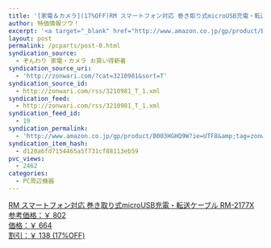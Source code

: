 ```yaml
---
title: '[家電＆カメラ](17%OFF)RM スマートフォン対応 巻き取り式microUSB充電・転送ケーブル RM-2177X ￥664'
author: 特価情報ツウ！
excerpt: '<a target="_blank" href="http://www.amazon.co.jp/gp/product/B003HGHQ9W?ie=UTF8&amp;tag=zonwari-22&amp;linkCode=as2&amp;camp=247&amp;creative=7399&amp;creativeASIN=B003HGHQ9W"><img src="http://ecx.images-amazon.com/images/I/316XMPawgoL._SL100_.jpg"><br>RM &#12473;&#12510;&#12540;&#12488;&#12501;&#12457;&#12531;&#23550;&#24540; &#24059;&#12365;&#21462;&#12426;&#24335;microUSB&#20805;&#38651;&#12539;&#36578;&#36865;&#12465;&#12540;&#12502;&#12523; RM-2177X<br>&#21442;&#32771;&#20385;&#26684;&#65306;&#65509; 802<br>&#20385;&#26684;&#65306;&#65509; 664<br>&#21106;&#24341;&#65306;&#65509; 138 (17%OFF)</a>'
layout: post
permalink: /pcparts/post-0.html
syndication_source:
  - ぞんわり 家電・カメラ お買い得新着
syndication_source_uri:
  - 'http://zonwari.com/?cat=3210981&sort=T'
syndication_source_id:
  - http://zonwari.com/rss/3210981_T_1.xml
syndication_feed:
  - http://zonwari.com/rss/3210981_T_1.xml
syndication_feed_id:
  - 19
syndication_permalink:
  - 'http://www.amazon.co.jp/gp/product/B003HGHQ9W?ie=UTF8&amp;tag=zonwari-22&amp;linkCode=as2&amp;camp=247&amp;creative=7399&amp;creativeASIN=B003HGHQ9W'
syndication_item_hash:
  - d120a6fd7154465a5f731cf88113eb59
pvc_views:
  - 2462
categories:
  - PC周辺機器
---
```

[<img src='http://i1.wp.com/ecx.images-amazon.com/images/I/316XMPawgoL._SL150_.jpg?w=546' title="" alt="" data-recalc-dims="1" />  
RM スマートフォン対応 巻き取り式microUSB充電・転送ケーブル RM-2177X  
参考価格：￥ 802  
価格：￥ 664  
割引：￥ 138 (17%OFF)][1]

 [1]: http://www.amazon.co.jp/gp/product/B003HGHQ9W?ie=UTF8&#038;tag=tokkajohotsu-22&#038;linkCode=as2&#038;camp=247&#038;creative=7399&#038;creativeASIN=B003HGHQ9W